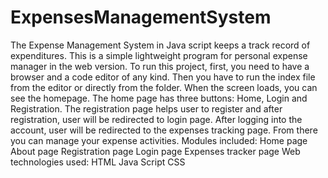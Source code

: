 # ExpensesManagementSystem
The Expense Management System in Java script keeps a track record of expenditures. This is a simple lightweight program for personal expense manager in the web version. To run this project, first, you need to have a browser and a code editor of any kind. Then you have to run the index file from the editor or directly from the folder. When the screen loads, you can see the homepage. The home page has three buttons: Home, Login and Registration. The registration page helps user to register and after registration, user will be redirected to login page. After logging into the account, user will be redirected to the expenses tracking page. From there you can manage your expense activities.
Modules included:
Home page
About page
Registration page
Login page
Expenses tracker page
Web technologies used:
HTML
Java Script
CSS
